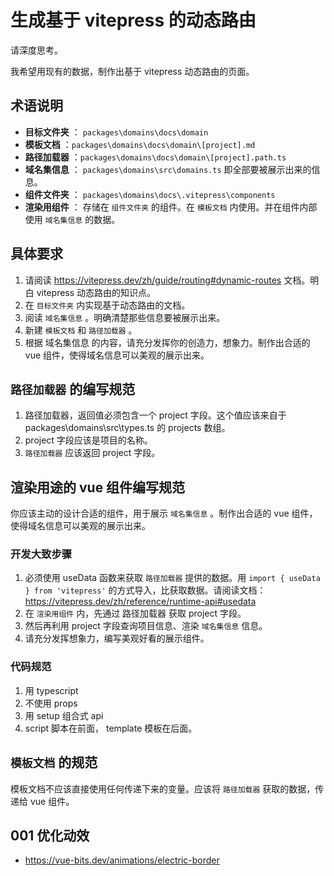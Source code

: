 # 生成基于 vitepress 的动态路由

请深度思考。

我希望用现有的数据，制作出基于 vitepress 动态路由的页面。

## 术语说明

- **目标文件夹** ： `packages\domains\docs\domain`
- **模板文档** ：`packages\domains\docs\domain\[project].md`
- **路径加载器** ：`packages\domains\docs\domain\[project].path.ts`
- **域名集信息** ： `packages\domains\src\domains.ts` 即全部要被展示出来的信息。
- **组件文件夹** ： `packages\domains\docs\.vitepress\components`
- **渲染用组件** ： 存储在 `组件文件夹` 的组件。在 `模板文档` 内使用。并在组件内部使用 `域名集信息` 的数据。

## 具体要求

1. 请阅读 https://vitepress.dev/zh/guide/routing#dynamic-routes 文档。明白 vitepress 动态路由的知识点。
2. 在 `目标文件夹` 内实现基于动态路由的文档。
3. 阅读 `域名集信息` 。明确清楚那些信息要被展示出来。
4. 新建 `模板文档` 和 `路径加载器` 。
5. 根据 域名集信息 的内容，请充分发挥你的创造力，想象力。制作出合适的 vue 组件，使得域名信息可以美观的展示出来。

## `路径加载器` 的编写规范

1. 路径加载器，返回值必须包含一个 project 字段。这个值应该来自于 packages\domains\src\types.ts 的 projects 数组。
2. project 字段应该是项目的名称。
3. `路径加载器` 应该返回 project 字段。

## 渲染用途的 vue 组件编写规范

你应该主动的设计合适的组件，用于展示 `域名集信息` 。制作出合适的 vue 组件，使得域名信息可以美观的展示出来。

### 开发大致步骤

1. 必须使用 useData 函数来获取 `路径加载器` 提供的数据。用 `import { useData } from 'vitepress'` 的方式导入，比获取数据。请阅读文档： https://vitepress.dev/zh/reference/runtime-api#usedata
2. 在 `渲染用组件` 内，先通过 路径加载器 获取 project 字段。
3. 然后再利用 project 字段查询项目信息、渲染 `域名集信息` 信息。
4. 请充分发挥想象力，编写美观好看的展示组件。

### 代码规范

1. 用 typescript
2. 不使用 props
3. 用 setup 组合式 api
4. script 脚本在前面， template 模板在后面。

## `模板文档` 的规范

模板文档不应该直接使用任何传递下来的变量。应该将 `路径加载器` 获取的数据，传递给 vue 组件。

## 001 优化动效

<!-- TODO: 后面再考虑提供更好看的动效 现在暂时没有需求 -->

- https://vue-bits.dev/animations/electric-border
